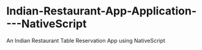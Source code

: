 # Indian-Restaurant-App-Application----NativeScript
An Indian Restaurant Table Reservation App using NativeScript
